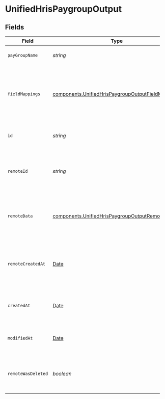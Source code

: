 # UnifiedHrisPaygroupOutput


## Fields

| Field                                                                                                                  | Type                                                                                                                   | Required                                                                                                               | Description                                                                                                            | Example                                                                                                                |
| ---------------------------------------------------------------------------------------------------------------------- | ---------------------------------------------------------------------------------------------------------------------- | ---------------------------------------------------------------------------------------------------------------------- | ---------------------------------------------------------------------------------------------------------------------- | ---------------------------------------------------------------------------------------------------------------------- |
| `payGroupName`                                                                                                         | *string*                                                                                                               | :heavy_minus_sign:                                                                                                     | The name of the pay group                                                                                              | Monthly Salaried                                                                                                       |
| `fieldMappings`                                                                                                        | [components.UnifiedHrisPaygroupOutputFieldMappings](../../models/components/unifiedhrispaygroupoutputfieldmappings.md) | :heavy_minus_sign:                                                                                                     | The custom field mappings of the object between the remote 3rd party & Panora                                          | {<br/>"custom_field_1": "value1",<br/>"custom_field_2": "value2"<br/>}                                                 |
| `id`                                                                                                                   | *string*                                                                                                               | :heavy_minus_sign:                                                                                                     | The UUID of the pay group record                                                                                       | 801f9ede-c698-4e66-a7fc-48d19eebaa4f                                                                                   |
| `remoteId`                                                                                                             | *string*                                                                                                               | :heavy_minus_sign:                                                                                                     | The remote ID of the pay group in the context of the 3rd Party                                                         | paygroup_1234                                                                                                          |
| `remoteData`                                                                                                           | [components.UnifiedHrisPaygroupOutputRemoteData](../../models/components/unifiedhrispaygroupoutputremotedata.md)       | :heavy_minus_sign:                                                                                                     | The remote data of the pay group in the context of the 3rd Party                                                       | {<br/>"raw_data": {<br/>"additional_field": "some value"<br/>}<br/>}                                                   |
| `remoteCreatedAt`                                                                                                      | [Date](https://developer.mozilla.org/en-US/docs/Web/JavaScript/Reference/Global_Objects/Date)                          | :heavy_minus_sign:                                                                                                     | The date when the pay group was created in the 3rd party system                                                        | 2024-10-01T12:00:00Z                                                                                                   |
| `createdAt`                                                                                                            | [Date](https://developer.mozilla.org/en-US/docs/Web/JavaScript/Reference/Global_Objects/Date)                          | :heavy_minus_sign:                                                                                                     | The created date of the pay group record                                                                               | 2024-10-01T12:00:00Z                                                                                                   |
| `modifiedAt`                                                                                                           | [Date](https://developer.mozilla.org/en-US/docs/Web/JavaScript/Reference/Global_Objects/Date)                          | :heavy_minus_sign:                                                                                                     | The last modified date of the pay group record                                                                         | 2024-10-01T12:00:00Z                                                                                                   |
| `remoteWasDeleted`                                                                                                     | *boolean*                                                                                                              | :heavy_minus_sign:                                                                                                     | Indicates if the pay group was deleted in the remote system                                                            | false                                                                                                                  |